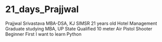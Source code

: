 # 21_days_Prajjwal
Prajjwal Srivastava
MBA-DSA, KJ SIMSR
21 years old Hotel Management Graduate studying MBA, UP State Qualified 10 meter Air Pistol Shooter
Beginner
First I want to learn Python
